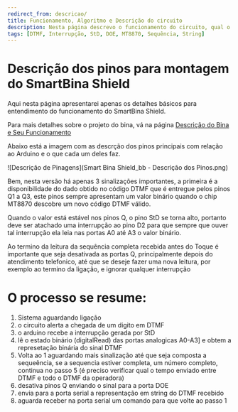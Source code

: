 ```yaml
---
redirect_from: descricao/
title: Funcionamento, Algoritmo e Descrição do circuito
description: Nesta página descrevo o funcionamento do circuito, qual o algoritmo para coletar o dados enviados via DTMF e descrevo mais detalhes do circuito.
tags: [DTMF, Interrupção, StD, DOE, MT8870, Sequência, String]
---
```


# Descrição dos pinos para montagem do SmartBina Shield

Aqui nesta página apresentarei apenas os detalhes básicos para entendimento do funcionamento do SmartBina Shield.

Para mais detalhes sobre o projeto do bina, vá na página  [Descrição do Bina e Seu Funcionamento](../descricao)

Abaixo está a imagem com as descrção dos pinos principais com relação ao Arduino e o que cada um deles faz.


![Descrição de Pinagens](Smart Bina Shield_bb - Descrição dos Pinos.png)

Bem, nesta versão há apenas 3 sinalizações importantes, a primeira é a disponibilidade do dado obtido no código DTMF que é entregue pelos pinos Q1 a Q3, este pinos sempre apresentam um valor binário quando o chip MT8870 descobre um novo código DTMF válido.

Quando o valor está estável nos pinos Q, o pino StD se torna alto, portanto deve ser atachado uma interrupção ao pino D2 para que sempre que ouver tal interrupção ela leia nas portas A0 até A3 o valor binário.

Ao termino da leitura da sequência completa recebida antes do Toque é importante que seja desativada as portas Q, principalmente depois do atendimento telefonico, até que se deseje fazer uma nova leitura, por exemplo ao termino da ligação, e ignorar qualquer interrupção 

# O processo se resume:

 1. Sistema aguardando ligação
 2. o circuito alerta a chegada de um digito em DTMF
 3. o arduino recebe a interrupção gerada por StD
 4. lê o estado binário (digitalRead) das portas analogicas A0-A3] e obtem a represetação binária do sinal DTMF
 4. Volta ao 1 aguardando mais sinalização até que seja composta a sequeência, se a sequencia estiver completa, um número completo, continua no passo 5 (é preciso verificar qual o tempo enviado entre DTMF e todo o DTMF da operadora)
 5. desativa pinos Q enviando o sinal para a porta DOE
 6. envia para a porta serial a representação em string do DTMF recebido
 7. aguarda receber na porta serial um comando para que volte ao passo 1
  